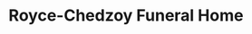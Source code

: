 ---
title: "Royce-Chedzoy Funeral Home"
url: /watkins-glen/royce-chedzoy-funeral-home/
shop: funeral directors
---